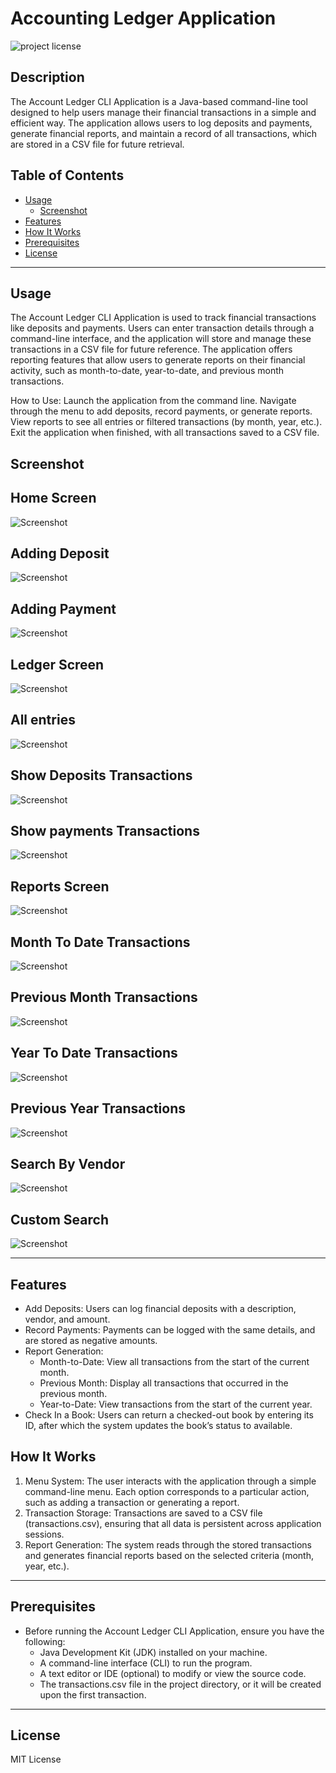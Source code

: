 # Accounting Ledger Application

![project license](https://img.shields.io/badge/license-MIT-blue.svg)

## Description
The Account Ledger CLI Application is a Java-based command-line tool designed to help users manage their financial transactions in a simple and efficient way. The application allows users to log deposits and payments, generate financial reports, and maintain a record of all transactions, which are stored in a CSV file for future retrieval.




## Table of Contents

- [Usage](#usage)
    - [Screenshot](#screenshot)
- [Features](#features)
- [How It Works](#How-It-Works)
- [Prerequisites](#prerequisites)
- [License](#license)

------------------

## Usage
The Account Ledger CLI Application is used to track financial transactions like deposits and payments. Users can enter transaction details through a command-line interface, and the application will store and manage these transactions in a CSV file for future reference. The application offers reporting features that allow users to generate reports on their financial activity, such as month-to-date, year-to-date, and previous month transactions.

How to Use:
Launch the application from the command line.
Navigate through the menu to add deposits, record payments, or generate reports.
View reports to see all entries or filtered transactions (by month, year, etc.).
Exit the application when finished, with all transactions saved to a CSV file.
## Screenshot

## Home Screen
![Screenshot ](/src/demo/homescreen.png)
## Adding Deposit
![Screenshot ](/src/demo/deposit.png)
## Adding Payment
![Screenshot ](/src/demo/payment.png)
## Ledger Screen
![Screenshot ](/src/demo/ledgerscreen.png)
## All entries
![Screenshot ](/src/demo/allentries.png)
## Show Deposits Transactions
![Screenshot ](/src/demo/showdeposit.png)
## Show payments Transactions
![Screenshot ](/src/demo/showpayment.png)
## Reports Screen
![Screenshot ](/src/demo/reportsscreen.png)
## Month To Date Transactions
![Screenshot ](/src/demo/monthtodate.png)
## Previous Month Transactions
![Screenshot ](/src/demo/previousmonth.png)
## Year To Date Transactions
![Screenshot ](/src/demo/yeartodate.png)
## Previous Year Transactions
![Screenshot ](/src/demo/previousyears.png)
## Search By Vendor
![Screenshot ](/src/demo/previousmonth.png)
## Custom Search
![Screenshot ](/src/demo/customsearch.png)





------------------

## Features
<ul>
<li> Add Deposits: Users can log financial deposits with a description, vendor, and amount.
<li> Record Payments: Payments can be logged with the same details, and are stored as negative amounts.
<li> Report Generation:
  <ul> 
<li> Month-to-Date: View all transactions from the start of the current month.</li>
<li> Previous Month: Display all transactions that occurred in the previous month.</li>
<li> Year-to-Date: View transactions from the start of the current year.</li>
  </ul>
<li> Check In a Book: Users can return a checked-out book by entering its ID, after which the system updates the book’s status to available.
</ul>

## How It Works

1. Menu System: The user interacts with the application through a simple command-line menu. Each option corresponds to a particular action, such as adding a transaction or generating a report.
2. Transaction Storage: Transactions are saved to a CSV file (transactions.csv), ensuring that all data is persistent across application sessions.
3. Report Generation: The system reads through the stored transactions and generates financial reports based on the selected criteria (month, year, etc.).

------------------

## Prerequisites
<ul>
<li> Before running the Account Ledger CLI Application, ensure you have the following:
<ul>
<li>Java Development Kit (JDK) installed on your machine.</li>
<li>A command-line interface (CLI) to run the program.</li>
<li> A text editor or IDE (optional) to modify or view the source code.</li>
<li>The transactions.csv file in the project directory, or it will be created upon the first transaction.</li>
</ul>
</ul>

--------------------


## License
MIT License
